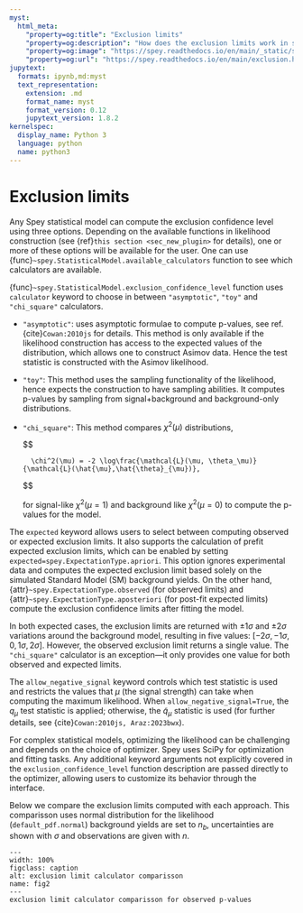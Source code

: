 ```yaml
---
myst:
  html_meta:
    "property=og:title": "Exclusion limits"
    "property=og:description": "How does the exclusion limits work in spey"
    "property=og:image": "https://spey.readthedocs.io/en/main/_static/spey-logo.png"
    "property=og:url": "https://spey.readthedocs.io/en/main/exclusion.html"
jupytext:
  formats: ipynb,md:myst
  text_representation:
    extension: .md
    format_name: myst
    format_version: 0.12
    jupytext_version: 1.8.2
kernelspec:
  display_name: Python 3
  language: python
  name: python3
---
```


# Exclusion limits

Any Spey statistical model can compute the exclusion confidence level
using three options. Depending on the available functions in likelihood construction
(see {ref}`this section <sec_new_plugin>` for details), one or more of these options will be
available for the user. One can use
{func}`~spey.StatisticalModel.available_calculators` function to see which calculators are available.

{func}`~spey.StatisticalModel.exclusion_confidence_level` function uses ``calculator`` keyword
to choose in between ``"asymptotic"``, ``"toy"`` and ``"chi_square"`` calculators.

* ``"asymptotic"``: uses asymptotic formulae to compute p-values, see ref. {cite}`Cowan:2010js`
  for details. This method is only available if the likelihood construction has access to
  the expected values of the distribution, which allows one to construct Asimov data. Hence the test statistic is constructed with the Asimov likelihood.
* ``"toy"``: This method uses the sampling functionality of the likelihood, hence expects the
  construction to have sampling abilities. It computes p-values by sampling from signal+background
  and background-only distributions.
* ``"chi_square"``: This method compares $\chi^2(\mu)$ distributions,

  $$

        \chi^2(\mu) = -2 \log\frac{\mathcal{L}(\mu, \theta_\mu)}{\mathcal{L}(\hat{\mu},\hat{\theta}_{\mu})},
  $$

  for signal-like $\chi^2(\mu=1)$ and background like $\chi^2(\mu=0)$ to compute the p-values for the model.

The `expected` keyword allows users to select between computing observed or expected exclusion limits. It also supports the calculation of prefit expected exclusion limits, which can be enabled by setting `expected=spey.ExpectationType.apriori`. This option ignores experimental data and computes the expected exclusion limit based solely on the simulated Standard Model (SM) background yields. On the other hand, {attr}`~spey.ExpectationType.observed` (for observed limits) and {attr}`~spey.ExpectationType.aposteriori` (for post-fit expected limits) compute the exclusion confidence limits after fitting the model.

In both expected cases, the exclusion limits are returned with $\pm1\sigma$ and $\pm2\sigma$ variations around the background model, resulting in five values: $[-2\sigma, -1\sigma, 0, 1\sigma, 2\sigma]$. However, the observed exclusion limit returns a single value. The ``"chi_square"`` calculator is an exception—it only provides one value for both observed and expected limits.

The `allow_negative_signal` keyword controls which test statistic is used and restricts the values that $\mu$ (the signal strength) can take when computing the maximum likelihood. When `allow_negative_signal=True`, the $q_\mu$ test statistic is applied; otherwise, the $\tilde{q}_\mu$ statistic is used (for further details, see {cite}`Cowan:2010js, Araz:2023bwx`).

For complex statistical models, optimizing the likelihood can be challenging and depends on the choice of optimizer. Spey uses SciPy for optimization and fitting tasks. Any additional keyword arguments not explicitly covered in the `exclusion_confidence_level` function description are passed directly to the optimizer, allowing users to customize its behavior through the interface.

Below we compare the exclusion limits computed with each approach. This comparisson uses normal distribution for the likelihood (`default_pdf.normal`) background yields are set to $n_b$, uncertainties are shown with $\sigma$ and observations are given with $n$.

```{figure} ./figs/comparisson_observed.png
---
width: 100%
figclass: caption
alt: exclusion limit calculator comparisson
name: fig2
---
exclusion limit calculator comparisson for observed p-values
```
